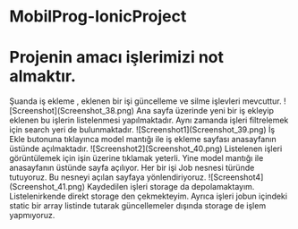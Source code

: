 # MobilProg-IonicProject
<h1>Projenin amacı işlerimizi not almaktır.</h1>
Şuanda iş ekleme , eklenen bir işi güncelleme ve silme işlevleri mevcuttur.
![Screenshot](Screenshot_38.png)
Ana sayfa üzerinde yeni bir iş ekleyip eklenen bu işlerin listelenmesi yapılmaktadır. Aynı zamanda işleri filtrelemek için search yeri de bulunmaktadır.
![Screenshot1](Screenshot_39.png) 
İş Ekle butonuna tıklayınca model mantığı ile iş ekleme sayfası anasayfanın üstünde açılmaktadır. 
![Screenshot2](Screenshot_40.png)
Listelenen işleri görüntülemek için işin üzerine tıklamak yeterli. Yine model mantığı ile anasayfanın üstünde sayfa açılıyor.
Her bir işi Job nesnesi türünde tutuyoruz. Bu nesneyi açılan sayfaya yönlendiriyoruz.
![Screenshot4](Screenshot_41.png)
Kaydedilen işleri storage da depolamaktayım. Listelenirkende direkt storage den çekmekteyim. 
Ayrıca işleri jobun içindeki static bir array listinde tutarak güncellemeler dışında storage de işlem yapmıyoruz.
